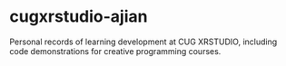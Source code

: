# cugxrstudio-ajian

Personal records of learning development at CUG XRSTUDIO, 
including code demonstrations for creative programming courses.
